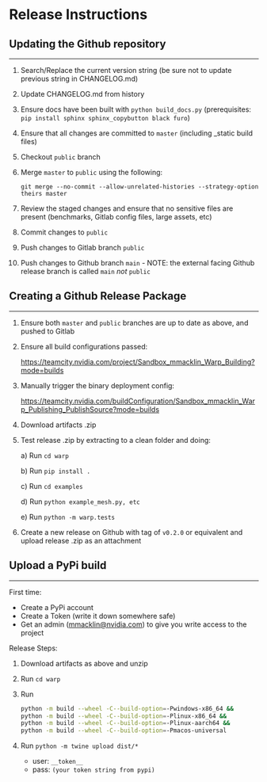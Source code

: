 # Release Instructions

##  Updating the Github repository
----------------------

1) Search/Replace the current version string (be sure not to update previous string in CHANGELOG.md)

2) Update CHANGELOG.md from history

3) Ensure docs have been built with `python build_docs.py` (prerequisites: `pip install sphinx sphinx_copybutton black furo`)

4) Ensure that all changes are committed to `master` (including _static build files)

5) Checkout `public` branch

6) Merge `master` to `public` using the following:

    `git merge --no-commit --allow-unrelated-histories --strategy-option theirs master`

7) Review the staged changes and ensure that no sensitive files are present (benchmarks, Gitlab config files, large assets, etc)

8) Commit changes to `public`

9)  Push changes to Gitlab branch `public`

10) Push changes to Github branch `main` - NOTE: the external facing Github release branch is called `main` *not* `public`


## Creating a Github Release Package
----------------------

1) Ensure both `master` and `public` branches are up to date as above, and pushed to Gitlab

2) Ensure all build configurations passed:

    https://teamcity.nvidia.com/project/Sandbox_mmacklin_Warp_Building?mode=builds

3) Manually trigger the binary deployment config:

    https://teamcity.nvidia.com/buildConfiguration/Sandbox_mmacklin_Warp_Publishing_PublishSource?mode=builds

4) Download artifacts .zip

5) Test release .zip by extracting to a clean folder and doing:

    a) Run `cd warp`

    b) Run `pip install .`

    c) Run `cd examples`

    d) Run `python example_mesh.py, etc`

    e) Run `python -m warp.tests`
    
5) Create a new release on Github with tag of `v0.2.0` or equivalent and upload release .zip as an attachment


## Upload a PyPi build
----------------------

First time:

* Create a PyPi account
* Create a Token (write it down somewhere safe)
* Get an admin (mmacklin@nvidia.com) to give you write access to the project

Release Steps:

1) Download artifacts as above and unzip

2) Run `cd warp`

3) Run
    ```bash
    python -m build --wheel -C--build-option=-Pwindows-x86_64 &&
    python -m build --wheel -C--build-option=-Plinux-x86_64 &&
    python -m build --wheel -C--build-option=-Plinux-aarch64 &&
    python -m build --wheel -C--build-option=-Pmacos-universal
    ```

4) Run `python -m twine upload dist/*`

    * user: `__token__`
    * pass: `(your token string from pypi)`

